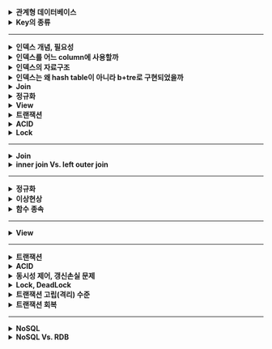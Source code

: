 
<details>
    <summary><b>관계형 데이터베이스</b></summary> 

## 정리
### 관계형 데이터베이스란?
- 데이터를 테이블에 저장하는 데이터베이스
- 데이터 구조가 명확하고, 변경될 여지가 없을 경우에 사용하면 좋다.
- Scale-up 만 가능하다.
#### 장점
- 데이터 분류, 정렬, 탐색 속도가 빠름
- 데이터의 무결성과 신뢰성 보장
- 정규화에 따른 갱신 비용이 적음
#### 단점
- 기존 작성된 스키마 수정이 어려움
- 데이터 베이스의 부하를 분석하기 어려움
- 빅데이터 처리시 비효율적
### 용어
- 열: 테이블에서 각각의 열은 유일한 이름을 가지고 있으며, 자신만의 타입으로 가지고 있다. 필드 또는 속성으로도 불린다.
- 행: 관계된 데이터의 묶음. 튜플 또는 레코드라고도 불린다.
- 값: 테이블에는 각각의 행과 열에 대응하는 값을 가진다.
- 키: 테이블에서 행의 식별자로 이용되는 열
- 관계: 테이블과 테이블과의 관계를 수에 따라 나타낸 것
  - 일대일 관계
  - 일대다 관계
  - 다대다 관계
- 스키마: 테이블을 설계하기 위한 메타데이터
### 파일시스템과 DBMS
#### 파일시스템
- 파일을 저장장치에 저장하고 사용하기 위한 규칙
- 구성요소는 순차적인 레코드들이며, 레코드는 파일을 다룰 때의 데이터 단위이다.
- 단점:
  - 데이터 종속성: data 가 변경될 때마다 프로그램 수정 필요
  - 데이터 중복성 & 비일관성: 중복된 데이터의 수정 시, 불일치 발생 가능
  - 데이터 접근이 어렵다.
  - 데이터 무결성: 데이터에 대한 제약 조건을 추가하기 어렵다.
  - 원자성 문제
  - 다중 사용자로에의한 동시 접근 안됨
  - 보안 문제: 세밀한 권한 설정이 어렵다.
## 예상 질문
- 관계형 데이터베이스에 대해 설명해주세요
- 장단점에 대해 설명해주세요
- RDBMS와 파일 시스템의 차이에 대해 설명해주세요
- RDB 의 크기를 확장하려면 어떻게 해야할까요?
## 참조
- https://velog.io/@csy9604/%EA%B4%80%EA%B3%84%ED%98%95-%EB%8D%B0%EC%9D%B4%ED%84%B0%EB%B2%A0%EC%9D%B4%EC%8A%A4-%EB%B9%84%EA%B4%80%EA%B3%84%ED%98%95-%EB%8D%B0%EC%9D%B4%ED%84%B0%EB%B2%A0%EC%9D%B4%EC%8A%A4
</details> 

<details>
    <summary><b>Key의 종류</b></summary> 

## 정리
### 키의 속성
- 유일성: 하나의 키 값으로 튜플을 유일하게 식별할 수 있는 성질
- 최소성: 키를 구성하는 속성들 중 꼭 필요한 최소한의 속성들로만 키를 구성하는 성질
### 슈퍼키
- 테이블에서 각 행을 유일하게 식별할 수 있는 속성들의 집합
- 유일성 O, 최소성 X
### 후보키
- 튜플들을 유일하게 식별하기 위해 사용되는 속성들의 부분집합
- 슈퍼키중 최소성을 만족하는 집합을 의미한다.
- 유일성 O, 최소성 O
- 모든 릴레이션은 하나 이상의 후보키를 가져야 한다.
### 기본키
- 후보키 중 선택된 속성
- 유일성 O, 최소성 O
- 중복된 값과 NULL 값이 허용되지 않는다.
- 자주 변경되는 값은 기본키로 적절하지 않다.
### 외래키
- 다른 릴레이션의 기본키를 참조하는 속성 또는 속성들의 집합
- 참조 테이블의 기본키에 없는 값은 외래키의 값으로 입력할 수 없다.
### 대체키
- 후보키에서 기본키를 제외한 나머지

## 예상 질문
- 키의 종류에 대해 간단하게 설명해주세요.
- 기본키와 대체키, 후보키에 대해 비교해주세요.
- 외래키의 제약에 대해 설명해주세요.
- 외래키에 NULL 값이 들어갈 수 있을까요?
- 기본키는 수정할 수 있을까요?
  - 변경될 수는 있지만 기본키가 변경됨으로써 기본키를 제외하고 나머지 속성이 같았던 튜플이 기본키를 바꿈으로써 중복이 될 수 있기 때문에 주의해야 합니다.
- PK 를 대체키로 사용하면 얻는 이점은 무엇이 있을까요?
  - 변경 가능성 제거
  - 성능 향상
  - 데이블 구조 간결
  - 데이터 무결성 보장
## 참조
- https://hyejin.tistory.com/m/118
- https://mangkyu.tistory.com/21
- https://mangkyu.tistory.com/287
</details> 

---

<details>
    <summary><b>인덱스 개념, 필요성</b></summary> 

## 정리
### 인덱스란?
- DBMS 에서 데이터의 조작 성능을 희생하고 그 대신 데이터의 읽기 속도를 높이는 기능
- 키 값을 중심으로 정렬되어 있다.
### 장단점
- 장점
  - 검색 속도 향상
- 단점
  - 인덱스를 관리하기 위한 추가 공간 및 작업 필요
### Inno DB (B-Tree) 에서의 인덱스
- 기본적으로 B-Tree 자료구조 사용
- PK 를 Clustered Index 로 사용
  - 만약 PK 를 지정하지 않으면, NOT NULL 인 UNIQUE 키를 Clustered Index 로 사용. 만약 이것도 없다면 hidden clustered index 를 생성.
  - PK 기반의 검색은 빠르나, 레코드의 저장이나 PK 값의 변경은 상대적으로 느림
#### Inno DB 의 Secondary Index 에 실제 레코드 주소가 들어가지 않는 이유는?
- 만약 실제 레코드 주소가 들어간다면, Clustered Index 의 키 값이 변경될 때마다 Secondary Index 에 있는 레코드 주소가 변경되어야 한다. 때문에 Secondary Index 에 실제 레코드 주소를 넣는 것이 아니라 `PK` 값을 저장한다. 
#### Clustered Index vs Non-Clustered Index
- Clustered Index: 인덱스의 정렬 기준과 레코드의 정렬 기준이 같은 형태
  - 장점: PK 로 범위 검색 하는 경우 매우 빠르다.
  - 단점 
    - Secondary Index 가 PK 를 갖고 있기 때문에 PK 가 커질 경우 전체적으로 인덱스의 크기가 커진다.
    - Secondary Index 로 검색할 때 PK 로 다시 한번 검색하기 때문에 처리 성능이 다소 느리다.
    - Secondary Index 가 PK 와 직접적으로 연관되어 있어 레코드를 삽입하거나 PK 를 변경할 때 처리 성능이 다소 느리다.
- Non-Clustered Index: 인덱스의 정렬 기준과 레코드의 정렬 기준이 다른 형태(보통 삽입된 순서로 저장됨)
#### 인덱스 키 관리 및 검색
- 키 추가
  - Inno DB 에서는 B-Tree 를 기반으로 하므로 노드를 새로 추가하는데 비용이 많이 든다.
  - 하지만 Inno DB 에서는 버퍼를 두어서 디스크 I/O 를 최대한 줄이는 방식을 이용한다.
    - INSERT 뿐만 아니라 UPDATE, DELETE 내용도 저장 (Change Buffer)
- 키 삭제
  - 해당 키값이 저장된 B-Tree 의 리프 노드를 찾아 삭제 마크.
  - 공간은 지워지지 않고 그대로 방치하거나 재활용됨
  - 레코드가 삭제될 경우 인덱스 트리에는 그대로 남아있으므로, 최악의 경우 인덱스 노드의 수가 레코드의 수보다 커져 인덱스를 활용하지 않는게 더 빠른 경우가 존재할 수 있다.
- 키 변경
  - 키 삭제 작업 후 삽입 작업 진행
- 키 검색
  - 100% 일치 또는 부등호 비교, 값의 앞부분이 일치하는 경우에 사용 가능
  - 값의 뒷부분이 일치하는 경우 인덱스 사용 불가능
  - 변형된 키 값의 경우 트리의 값들과 비교할 수 없기 때문에 인덱스 사용 불가능
## 예상 질문
- 인덱스에 대해 설명해주세요.
- 클러스터링 인덱스와 세컨더리 인덱스에 대해 설명해주세요.
- 인덱스를 설정한 것이 항상 빠를까요?
## 참조

</details> 

<details>
    <summary><b>인덱스를 어느 column에 사용할까</b></summary> 

## 정리
### 인덱스를 사용하면 좋은 경우
- 규모가 큰 테이블
- INSERT, UPDATE, DELETE 가 자주 발생하지 않는 컬럼
- JOIN 이나 WHERE, ORDER BY 에 자주 사용되는 컬럼
- 데이터 중복도가 낮은 컬럼
### 인덱스 키 선택 시 고려
#### 키 값의 크기
- Inno DB 에서 Disk I/O 를 하는 기본 단위를 Page 또는 Block 이라고 한다.
- Inno DB 에서 이 값은 16KB 로 고정되어 있다.
- Block 구조는 키 값과 자식 노드 주소로 구성된 노드의 집합체이다.
- 평균적으로 자식 노드 주소의 크기는 일정하므로 키 값에 따라 한 Block 에 들어갈 수 있는 노드의 개수가 정해진다.
- 따라서, 키 값이 커질 수록 한 Block 에 들어가는 노드는 적어지고, 같은 수의 노드를 읽어오기 위해 더 많은 Disk I/O 가 발생할 수 있다.
> 결론: 키 값이 커지면 더 많은 Disk I/O 가 발생할 수 있다.
#### 선택도(기수성)
- 선택도(기수성): 인덱스 키 값이 몇 종류로 구성되어 있는지
  - 전체 인덱스 키 값이 100개라고 가정하고, 10종류로 구성되어 있다고 하면 기수성은 10이다.
- 인덱스 키 값은 중복된 값이 많아지면 많아질수록 기수성과 선택도는 낮아진다.
- 선택도가 올라가면 검색 대상이 줄기 때문에 그만큼 빠르다.
- 성별같은거 고르면 안된다.
> 결론: 인덱스는 종류가 많은 열을 골라야 한다.
#### 읽어야 하는 레코드의 건수
- 인덱스를 통해 테이블의 레코드를 읽는 것은 인덱스를 거치지 않는 것보다 비용이 더 든다.
  - 인덱스 파일을 들렸다 하나의 레코드 데이터를 들고 올 때마다 Disk I/O 가 발생하기 때문
  - 반면 한 블록에 최대한 많은 레코드를 가져올 수 있다.
- 따라서 읽어야 하는 레코드 수가 20% 가 넘을 때는 인덱스를 사용하지 않고 직접 테이블을 모두 읽는 것이 효율적이다.
- 이 때는 옵티마이저에 의해 인덱스를 사용하지 않고 읽어온다.
> 결론: 읽어야 하는 레코드가 많으면 인덱스가 불리할 수 있다.
### PK 설정 시 고려해야 할 것
1. PK 는 되도록 검색에 자주 쓰이는 칼럼으로 사용하는 것이 좋다.
2. PK 는 반드시 명시하자
   - PK 가 없을 경우, 내부적으로 칼럼을 추가하는데 개발자가 이 컬럼을 통해 검색 쿼리를 할 수 없으므로 불이익이 크다.
3. 여러 칼럼의 복합으로 PK 를 설정하는 것보다 AUTO-INCREMENT 칼럼을 사용해보자.
   - 이와 같이 PK 의 크기가 크고 Secondary Index 를 사용한다면, 인조 식별자를 사용하는 것을 고려해보자.
### 다중 칼럼 인덱스
![Multi_Column_Index](images/Multi_Column_Index.png)
- 2개 이상의 컬럼을 포함하는 인덱스
- 다중 컬럼 인덱스에서 앞의 칼럼의 순서에 위의 칼럼의 순서가 영향을 받는다.
- 인덱스 내에서 각 칼럼의 위치가 중요하다.
### Unique Index
- MySQL 에서 Unique 키워드 사용시 자동으로 Index 설정이 된다.
- Null 은 특정 값이 아니므로 2개 이상 저장 가능하다.
  - Not Null 옵션 설정이 중요해보인다.
#### Unique Index vs Other Secondary Index
- 데이터 읽기
  - 읽어야 하는 레코드의 크기가 동일하다면 성능 차이는 거의 없다.
  - 일반적으로 읽어야 하는 레코드의 크기는 Unique 의 경우가 더 적다.
- 데이터 쓰기
  - Unique Index 의 경우 레코드를 추가할 때 중복된 값이 있는지 확인하는 과정이 추가적으로 들어간다.
    - 중복된 값을 확인하는 과정 때문에 버퍼를 이용하지 못한다. 따라서 Disk I/O 가 필수적으로 일어난다.
  - 따라서 Unique Index 가 다른 Secondary Index 에 비해 느리다.
  - MySQL 에서는 중복된 값을 체크할 때 읽기 잠금을 하고 쓰기를 할 때는 쓰기 잠금을 사용하는데 이 때 데드락이 자주 발생한다.
#### 사용 시 주의 사항
- 일반 인덱스와 Unique 를 같은 칼럼에 동시에 걸 필요는 없다. (동일한 역할을 수행하므로)
- 마찬가지로 PK 와 Unique 를 같은 컬럼에 동시에 걸 필요는 없다.
- 유일성이 필요하지 않다면 Unique 를 걸지 말고 일반 인덱스를 걸자
### 외래키
- 외래키 설정시 자동으로 인덱스가 생성된다.
#### Inno DB 외래키 관리
1. 참조되는 테이블(PK)이 쓰기 잠금 중일 때, 참조하는 테이블(FK)는 외래키에 대해 잠금 대기를 한다.
2. 참조되는 테이블이 쓰기 잠금중이어도 참조하는 테이블에서 외래키가 아닌 칼럼에 대해서는 잠금 대기를 하지 않는다.
   - 외래키가 아니면 락 해제를 기다리지 않음
> 외래키는 이처럼 잠금 경합이 발생할 수 있으므로 이를 고려해야 한다.
## 예상 질문
- 인덱스는 어느 경우에 사용하면 좋을까요?
- 왜 다중 컬럼 인덱스에서 인덱스를 설정할 때 칼럼의 순서가 중요할까요?
- Unique 와 Index 를 한 칼럼에 같이 할 경우 어떻게 되나요?
## 참조
- https://jjingho.tistory.com/170
</details> 

<details>
    <summary><b>인덱스의 자료구조</b></summary>

## 정리
### Hash Table
#### 특징
- 키 값을 해시 함수를 통해 변환하고 그 값을 인덱스로 활용한다.
- 인덱스를 통해 접근하므로 매우 빠른 검색을 지원한다.
  - 검색 시간: O(1)
- 장점
  - 키 값과 상관없이 인덱스의 크기가 작다.
  - 검색이 빠르다.
- 단점
  - 부등호 연산이나 정렬된 결과를 가져올 때는 적절하지 않다.
### B-Tree
#### 특징
- Balanced 트리 형태의 구조
- 노드의 구성 요소
  - 리프 노드: 인덱스 값 + 레코드 주소
  - 이외의 노드: 인덱스 값 + 자식 노드 주소
- Inno DB 에서는 B-Tree 자료구조를 사용한다.
- 부등호, 순차 검색 등에 적합하다.
  - 검색 시간: O(LogN)
#### 데이터 읽기
- 인덱스 레인지 스캔
  - 뒤의 두 방법보다 빠르다.
  - 범위가 결정된 인덱스를 읽는 방식
  - 시작 지점을 찾고 인덱스에 저장된 레코드 주소로 랜덤 I/O 를 실행해 데이터를 읽어온다. 이 과정을 끝 지점 인덱스까지 실행한다.
- 인덱스 풀 스캔
  - 인덱스의 처음부터 끝까지 모두 읽는 방식
  - 조건절에 사용된 칼럼이 인덱스의 첫 번째 칼럼이 아닐 경우 발생
    - 예) 인덱스는 (A, B, C) 칼럼의 순서대로 만들어져 있지만, 쿼리의 조건절은 B 나 C 칼럼으로 검색하는 경우
  - 테이블 풀 스캔보다는 적은 Disk I/O 를 발생시킨다.
  - 이 방식으로 사용하기 위해 인덱스를 설정하면 안된다.
- 루스 인덱스 스캔
  - 불필요한 인덱스는 무시하고 넘어가는 방식
  - GROUP BY 또는 집합 함수 중 MAX(), MIN() 함수에 대해 최적화하는 경우에 사용 
- 인덱스 스킵 스캔
  - 인덱스의 여러 컬럼 중 뒤의 컬럼만으로 검색하는 경우에 옵티마이저에 의해 인덱스를 통해 검색하도록 쿼리를 최적화하는 방식
  - 예) (A, B) 가 하나의 인덱스라면, B로만 검색해도 인덱스를 사용하도록 쿼리 최적화가 된다.
## 예상 질문
- 
## 참조
- https://mangkyu.tistory.com/96
</details> 

<details>
    <summary><b>인덱스는 왜 hash table이 아니라 b+tre로 구현되었을까</b></summary> 

> b+tree 는 hash table 에 비해 동등 비교는 느리지만 이외의 모든 연산에 대해 유리합니다. 
</details> 

<details>
    <summary><b>Join</b></summary> 

## 정리
### Join 이란?
- 두 개의 테이블을 서로 묶어서 하나의 결과를 만들어 내는 것
### Inner Join vs Outer Join
#### Inner Join
![inner_join](images/inner_join.png)
- 두 테이블에 모두 데이터가 있는 경우
- 일반적으로 조인이라고 하면 Inner Join 이다.
- 두 테이블의 순서를 바꾸어도 결과가 달라지지 않기 때문에 옵티마이저에 의해 최적화가 수행될 수 있다.
#### Outer Join
![outer_join](images/outer_join.png)
- Left Outer Join
  - 왼쪽 테이블의 모든 값이 출력되는 조인
- Right Outer Join
  - 오른쪽 테이블의 모든 값이 출력되는 조인
- Full Outer Join
  - 양쪽 테이블의 모든 값이 출력되는 조인
- 특징
  - MySQL 에서는 Full Outer Join 을 지원하지 않는다.
  - Outer Join 을 사용한 쿼리가 Inner Join 으로 실행되지 않도록 주의해야 한다.
    - 레코드가 없을 수도 있는 쪽의 테이블에 대한 조건은 On 절을 통해 명시하자 (Where 절에 명시 X)
    - 옵티마이저에 의해 Outer Join 을 Inner Join 으로 처리할 수 있다.
    - 아래와 같은 방식은 옵티마이저에 의해 Inner Join 으로 처리될 수 있다. -> On 절에 명시하거나 Inner Join 으로 사용하자
    ```mysql
    SELECT *
    FROM employees e 
      LEFT OUTER JOIN salaries s ON s.emp_no=e.emp_no
    WHERE s.salary > 5000;
    ```
#### 조인 관련 주의사항
- 실행 결과의 정렬 순서
  - 옵티마이저가 선택하는 실행 계획에 의존한 정렬은 피하는 것이 좋다.
  - 실행 계획은 언제 별경될지 알 수 없음
  - 반드시 `Order By` 절을 명시하자
- Inner Join 과 Outer Join 선택
  - 용도에 맞게 사용하자
  - 성능 차이는 거의 없으니 성능 때문에 선택하지는 말자
### Cross Join
- Cartesian Join 이라고도 한다.
- 한쪽 테이블의 모든 행과 다른 쪽 테이블의 모든 행을 조인시키는 기능
  - 연결 조건 없이 가져옴
- MySQL 에서는 Cross Join 과 Inner Join 이 같은 의미로 사용된다.
  - on 절이나 where 절에 조건이 적절히 있으면 Inner Join 으로 처리된다.
### Join 과 인덱스
- Driven Table vs Driving Table
  - Driven Table 은 이너 테이블이라고도 하며 나중에 접근되는 테이블이다. (이중 For 문에서 안에 있는 테이블)
  - Driving Table 은 아우터 테이블이라고 하며 먼저 접근되는 테이블이다. (이중 For 문에서 밖에 있는 테이블)
- 두 테이블을 Join 하는 경우 조건으로 제시하는 컬럼에 인덱스가 걸려있는지에 따라 성능이 달라진다.
  ```mysql
  SELECT *
  FROM employees e , salaries s 
  WHERE s.emp_no=e.emp_no;
  ```
  - 위와 같이 salaries 의 emp_no, employees 의 emp_no 에 인덱스가 걸려있는지가 성능에 중요
  - 만약 둘 다 걸려있다면?
    - 아무거나 이너 또는 아우터 테이블이 되도 됨
  - 하나만 걸려있다면?
    - 걸려있는 쪽이 이너 테이블이 되야함
    - 이너 테이블이면 해당 키를 가지고 인덱스 검색을 이너 테이블의 인덱스 파일에서 할 수 있다.
    - 만약 반대가 되면 테이블 풀 스캔을 해야 한다.
  - 둘 다 걸려있지 않다면?
    - 어느쪽이든 상관 없다.
    - 단 레코드가 적은 테이블이 이너 테이블이 되는 것이 좋다.
### Join 칼럼의 데이터 타입
- 조인을 위한 조건에서 데이터 타입을 일치시켜야 인덱스를 효율적으로 이용할 수 있다.
- 단, 다음의 경우에는 데이터 타입 불일치로 인한 영향이 없다.
  - CHAR vs VARCHAR
  - INT vs BIGINT (단 부호가 다르면 안됨)
  - DATE vs DATETIME
## 예상 질문
- Join 에 대해 설명해주세요
- Join 의 종류에 대해 설명해주세요
## 참조
- https://hongong.hanbit.co.kr/sql-%EA%B8%B0%EB%B3%B8-%EB%AC%B8%EB%B2%95-joininner-outer-cross-self-join/
</details> 

<details>
    <summary><b>정규화</b></summary> 

## 정리
### 이상 현상
#### 삭제 이상
- 튜플 삭제 시 같이 저장된 다른 데이터까지 연쇄적으로 삭제되는 현상
#### 삽입 이상
- 튜플 삽입 시 특정 속성에 해당하는 값이 없어 NULL 을 입력해야 하는 현상
#### 수정 이상
- 튜플 수정 시 중복된 데이터의 일부만 수정되어 일어나는 데이터 불일치 현상
### 정규화
- 이상 현상이 발생하는 테이블을 분해하여 이상 현상을 없애는 것
#### 제1정규화
- 모든 속성은 반드시 하나의 값을 가져야 한다.
- 하나의 속성에 여러 개의 값을 저장하거나 하나의 엔티티에 똑같은 성격의 속성이 여러번 나열되면 안된다.
- 반복된 성격의 속성을 별도의 자식 엔티티로 분리
#### 제2정규화
- 식별자 일부에 종속되는 속성은 제거되어야 한다. (제1정규화는 만족하고,)
- 테이블의 식별자가 여러개(복합키)이고, 식별자가 모든 속성을 식별할 수 있어야 한다.
  - 식별자의 일부 (여러개중 일부)가 어떤 속성을 식별하면 안된다.
  - 아래 그림에서 기본키를 이루는 과목이 지도 교수를 식별하고 있으므로 제2정규화 대상이다.
  ![제2정규화](images/제2정규화.png)
- 조회 성능 향상을 위해 일부 속성을 복사하는 형태로 반정규화할 수도 있다.
  - 하지만 정규화를 수행하기 전에 반정규화를 먼저 수행하지는 말자
#### 제3정규화
- 제2정규화는 만족하고, 기본키를 제외한 속성들 간의 이행 종속성이 없어야 한다.
  - 이행 종속: A->B, B->C 일 때, A->C 가 성립하는 것
  - 식별자 외의 속성간에 종속 관계가 존재하면 안된다.
  - 아래의 예에서는 강좌 이름이 수강료를 결정하고 있다. 따라서 강좌 이름과 수강료는 따로 테이블을 분리해야 한다.
  ![img.png](images/제3정규화.png)
#### BCNF
- 제 3정규형을 만족하고, 모든 결정자는 후보키 집합에 속해야 한다.
  - 결정자: 속성 A 의 값을 알면 다른 속성 B 의 값이 유일하게 결정될 때, A 가 B 의 결정자라고 한다.
  - 아래 상황에서 후보키가 아닌 교수가 특강 이름을 결정하고 있다 이 경우 특강 이름과 교수를 다른 테이블로 분리해야 한다.
  ![img.png](images/BCNF.png)
#### 정규화 장단점
- 장점
  - 데이터베이스 변경 시 이상 현상을 제거할 수 있다.
  - 새로운 데이터 형의 추가로 인한 확장 시, 그 구조를 변경하지 않아도 되거나 일부만 변경해도 된다.
- 단점
  - 테이블 분해로 인한 Join 연산이 많아지게 된다.
### 반정규화
- 정규화로 인한 성능저하가 발생했을 때 테이블을 다시 합치거나 컬럼을 복사하는 등의 처리를 하여 성능을 최적화하는 방법
- 반정규화된 컬럼을 동기화하는 것이 중요하다.
  - 그만큼 작업 부하가 커지고, 최대한 배치 형태로 실행하거나 백그라운드 작업으로 처리하는 것이 좋다.
## 예상 질문
- 이상 현상에 대해 설명해주세요
- 제1정규화에 대해 설명해주세요
- 제2정규화에 대해 설명해주세요
- 제3정규화에 대해 설명해주세요
- BCNF 에 대해 설명해주세요
- 정규화를 적용한 경험에 대해 말해주세요
## 참조
- https://mangkyu.tistory.com/28
- https://code-lab1.tistory.com/48
</details> 

<details>
    <summary><b>View</b></summary> 

## 정리

## 예상 질문
- 
## 참조
</details> 

<details>
    <summary><b>트랜잭션</b></summary> 

## 정리

## 예상 질문
- 
## 참조
</details> 

<details>
    <summary><b>ACID</b></summary> 

## 정리

## 예상 질문
- 
## 참조
</details> 

<details>
    <summary><b>Lock</b></summary> 

## 정리

## 예상 질문
- 
## 참조
</details> 

---

<details>
    <summary><b>Join</b></summary> 
</details>

<details>
    <summary><b>inner join Vs. left outer join</b></summary> 
</details>

---

<details>
    <summary><b>정규화</b></summary> 
</details>

<details>
    <summary><b>이상현상</b></summary> 
</details>

<details>
    <summary><b>함수 종속</b></summary> 
</details>

---

<details>
    <summary><b>View</b></summary> 
</details>

---

<details>
    <summary><b>트랜잭션</b></summary> 
</details> 

<details>
    <summary><b>ACID</b></summary> 
</details> 

<details>
    <summary><b>동시성 제어, 갱신손실 문제</b></summary> 
</details>

<details>
    <summary><b>Lock, DeadLock</b></summary> 
</details>

<details>
    <summary><b>트랜잭션 고립(격리) 수준</b></summary> 
</details> 

<details>
    <summary><b>트랜잭션 회복</b></summary> 
</details> 

--- 

<details>
    <summary><b>NoSQL</b></summary> 
</details>

<details>
    <summary><b>NoSQL Vs. RDB</b></summary> 
</details>